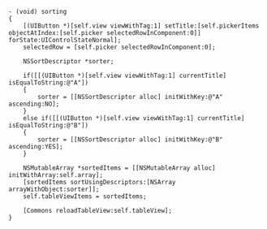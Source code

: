 
	- (void) sorting
	{
	    [(UIButton *)[self.view viewWithTag:1] setTitle:[self.pickerItems objectAtIndex:[self.picker selectedRowInComponent:0]] forState:UIControlStateNormal];
	    selectedRow = [self.picker selectedRowInComponent:0];
	    
	    NSSortDescriptor *sorter;
	    
	    if([[(UIButton *)[self.view viewWithTag:1] currentTitle] isEqualToString:@"A"])
	    {
	        sorter = [[NSSortDescriptor alloc] initWithKey:@"A" ascending:NO];
	    }
	    else if([[(UIButton *)[self.view viewWithTag:1] currentTitle] isEqualToString:@"B"])
	    {
	        sorter = [[NSSortDescriptor alloc] initWithKey:@"B" ascending:YES];
	    }
	       
	    NSMutableArray *sortedItems = [[NSMutableArray alloc] initWithArray:self.array];
	    [sortedItems sortUsingDescriptors:[NSArray arrayWithObject:sorter]];
	    self.tableViewItems = sortedItems;
	    
	    [Commons reloadTableView:self.tableView];
	}